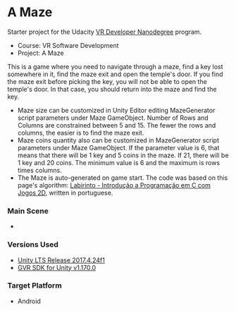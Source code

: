 # A Maze
Starter project for the Udacity [VR Developer Nanodegree](http://udacity.com/vr) program.

- Course: VR Software Development
- Project: A Maze

This is a game where you need to navigate through a maze, find a key lost somewhere in it, find the maze exit and open the temple's door.
If you find the maze exit before picking the key, you will not be able to open the temple's door. In that case, you should return into the maze and find the key.

- Maze size can be customized in Unity Editor editing MazeGenerator script parameters under Maze GameObject. Number of Rows and Columns are constrained between 5 and 15. The fewer the rows and columns, the easier is to find the maze exit.
- Maze coins quantity also can be customized in MazeGenerator script parameters under Maze GameObject. If the parameter value is 6, that means that there will be 1 key and 5 coins in the maze. If 21, there will be 1 key and 20 coins. The minimum value is 6 and the maximum is rows times columns.
- The Maze is auto-generated on game start. The code was based on this page's algorithm: [Labirinto - Introdução a Programação em C com Jogos 2D](https://sites.google.com/a/liesenberg.biz/cjogos/home/trabalhos-praticos/atividades-programadas/labirinto), written in portuguese.

### Main Scene
- 

### Versions Used
- [Unity LTS Release 2017.4.24f1](https://unity3d.com/unity/qa/lts-releases?version=2017.4)
- [GVR SDK for Unity v1.170.0](https://github.com/googlevr/gvr-unity-sdk/releases/tag/v1.100.1)

### Target Platform
- Android
